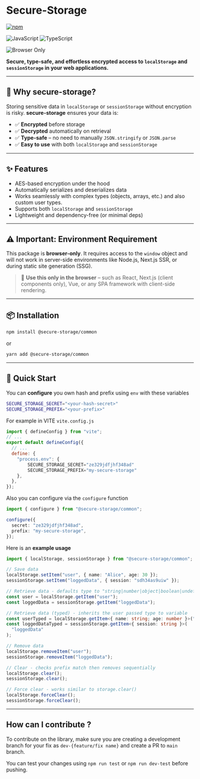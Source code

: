 # Secure-Storage

[![npm](https://img.shields.io/npm/v/@secure-storage/common.svg)](https://www.npmjs.com/package/@secure-storage/common) <!-- [![downloads](https://img.shields.io/npm/dm/@secure-storage/common.svg)](http://npm-stat.com/charts.html?@secure-storage/common) -->

![JavaScript](https://img.shields.io/badge/javascript-%23323330.svg?style=for-the-badge&logo=javascript&logoColor=%23F7DF1E) ![TypeScript](https://img.shields.io/badge/typescript-%23007ACC.svg?style=for-the-badge&logo=typescript&logoColor=white)

![Browser Only](https://img.shields.io/badge/Environment-Browser--Only-blue?style=flat-square)

**Secure, type-safe, and effortless encrypted access to `localStorage` and `sessionStorage` in your web applications.**

---

## 🔐 Why secure-storage?

Storing sensitive data in `localStorage` or `sessionStorage` without encryption is risky. **secure-storage** ensures your data is:

- ✅ **Encrypted** before storage
- ✅ **Decrypted** automatically on retrieval
- ✅ **Type-safe** – no need to manually `JSON.stringify` or `JSON.parse`
- ✅ **Easy to use** with both `localStorage` and `sessionStorage`

---

## ✨ Features

- AES-based encryption under the hood
- Automatically serializes and deserializes data
- Works seamlessly with complex types (objects, arrays, etc.) and also custom user types.
- Supports both `localStorage` and `sessionStorage`
- Lightweight and dependency-free (or minimal deps)

---

## ⚠️ Important: Environment Requirement

This package is **browser-only**. It requires access to the `window` object and will not work in server-side environments like Node.js, Next.js SSR, or during static site generation (SSG).

> 🧠 **Use this only in the browser** – such as React, Next.js (client components only), Vue, or any SPA framework with client-side rendering.

---

## 📦 Installation

```bash
npm install @secure-storage/common
```

or

```bash
yarn add @secure-storage/common
```

---

## 🚀 Quick Start

You can **configure** you own hash and prefix using `env` with these variables

```bash
SECURE_STORAGE_SECRET="<your-hash-secret>"
SECURE_STORAGE_PREFIX="<your-prefix>"
```

For example in VITE `vite.config.js`

```js
import { defineConfig } from "vite";
// ...
export default defineConfig({
  // ...
  define: {
    "process.env": {
        SECURE_STORAGE_SECRET="ze329jdfjhf348ad"
        SECURE_STORAGE_PREFIX="my-secure-storage"
    },
  },
});
```

Also you can configure via the `configure` function

```ts
import { configure } from "@secure-storage/common";

configure({
  secret: "ze329jdfjhf348ad",
  prefix: "my-secure-storage",
});
```

Here is an **example usage**

```ts
import { localStorage, sessionStorage } from "@secure-storage/common";

// Save data
localStorage.setItem("user", { name: "Alice", age: 30 });
sessionStorage.setItem("loggedData", { session: "sdh34as9uiw" });

// Retrieve data - defaults type to "string|number|object|boolean|undefined|null"
const user = localStorage.getItem("user");
const loggedData = sessionStorage.getItem("loggedData");

// Retrieve data (typed) - inherits the user passed type to variable
const userTyped = localStorage.getItem<{ name: string; age: number }>("user");
const loggedDataTyped = sessionStorage.getItem<{ session: string }>(
  "loggedData"
);

// Remove data
localStorage.removeItem("user");
sessionStorage.removeItem("loggedData");

// Clear - checks prefix match then removes sequentially
localStorage.clear();
sessionStorage.clear();

// Force clear - works similar to storage.clear()
localStorage.forceClear();
sessionStorage.forceClear();
```

---

## How can I contribute ?

To contribute on the library, make sure you are creating a development branch for your fix as `dev-{feature/fix name}` and create a PR to `main` branch.

You can test your changes using `npm run test` or `npm run dev-test` before pushing.
